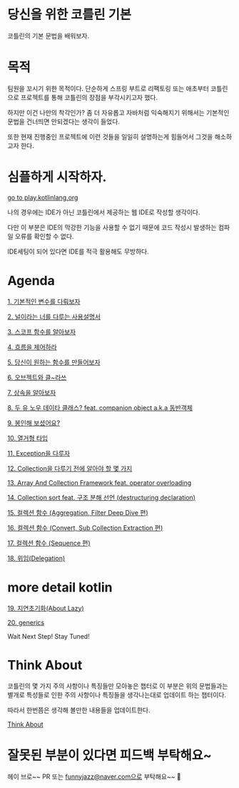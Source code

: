 # 당신을 위한 코를린 기본
코틀린의 기본 문법을 배워보자.

# 목적

팀원을 꼬시기 위한 목적이다. 단순하게 스프링 부트로 리팩토링 또는 애초부터 코틀린으로 프로젝트를 통해 코틀린의 장점을 부각시키고자 했다.

하지만 이건 나만의 착각인가? 좀 더 자유롭고 자바처럼 익숙해지기 위해서는 기본적인 문법을 건너띄면 안되겠다는 생각이 들었다.

또한 현재 진행중인 프로젝트에 이런 것들을 일일히 설명하는게 힘들어서 그것을 해소하고자 한다.

# 심플하게 시작하자.

[go to play.kotlinlang.org](https://play.kotlinlang.org)

나의 경우에는 IDE가 아닌 코틀린에서 제공하는 웹 IDE로 작성할 생각이다.

다만 이 부분은 IDE의 막강한 기능을 사용할 수 없기 때문에 코드 작성시 발생하는 컴파일 오류를 확인할 수 없다.

IDE세팅이 되어 있다면 IDE를 적극 활용해도 무방하다.

# Agenda
[1. 기본적인 변수를 다뤄보자](https://github.com/basquiat78/kotlin-basic-for-you/tree/main/code/variable)

[2. 널이라는 너를 다루는 사용설명서](https://github.com/basquiat78/kotlin-basic-for-you/tree/main/code/nullsafehandle)

[3. 스코프 함수를 알아보자](https://github.com/basquiat78/kotlin-basic-for-you/tree/main/code/scopefunction)

[4. 흐름을 제어하라](https://github.com/basquiat78/kotlin-basic-for-you/tree/main/code/controlflow)     

[5. 당신이 원하는 함수를 만들어보자](https://github.com/basquiat78/kotlin-basic-for-you/tree/main/code/functionyouwantmake)

[6. 오브젝트와 클~라쓰](https://github.com/basquiat78/kotlin-basic-for-you/tree/main/code/objectandclass)     

[7. 상속을 알아보자](https://github.com/basquiat78/kotlin-basic-for-you/tree/main/code/inheritance)

[8. 두 유 노우 데이타 클래스? feat. companion object a.k.a 동반객체](https://github.com/basquiat78/kotlin-basic-for-you/tree/main/code/doyouknowdataclass)

[9. 봉인해 보셨어요?](https://github.com/basquiat78/kotlin-basic-for-you/tree/main/code/sealedclass)

[10. 열거형 타입](https://github.com/basquiat78/kotlin-basic-for-you/tree/main/code/enumclass)

[11. Exception을 다루자](https://github.com/basquiat78/kotlin-basic-for-you/tree/main/code/exception)

[12. Collection을 다루기 전에 알아야 할 몇 가지](https://github.com/basquiat78/kotlin-basic-for-you/tree/main/code/lambdaexpression)

[13. Array And Collection Framework feat. operator overloading](https://github.com/basquiat78/kotlin-basic-for-you/tree/main/code/arryanacollection)

[14. Collection sort feat. 구조 분해 선언 (destructuring declaration)](https://github.com/basquiat78/kotlin-basic-for-you/tree/main/code/collectionsort)

[15. 컬렉션 함수 (Aggregation, Filter Deep Dive 편)](https://github.com/basquiat78/kotlin-basic-for-you/tree/main/code/aggregationandfilter)

[16. 컬렉션 함수 (Convert, Sub Collection Extraction 편)](https://github.com/basquiat78/kotlin-basic-for-you/tree/main/code/convertandsubcollectionextraction)     

[17. 컬렉션 함수 (Sequence 편)](https://github.com/basquiat78/kotlin-basic-for-you/tree/main/code/sequence)     

[18. 위임(Delegation)](https://github.com/basquiat78/kotlin-basic-for-you/tree/main/code/delegation)

# more detail kotlin

[19. 지연초기화(About Lazy)](https://github.com/basquiat78/kotlin-basic-for-you/tree/main/code/aboutlazy)

[20. generics](https://github.com/basquiat78/kotlin-basic-for-you/tree/main/code/generics)

Wait Next Step! Stay Tuned!

# Think About

코틀린의 몇 가지 주의 사항이나 특징들만 모아놓은 챕터로 이 부분은 위의 문법들과는 별개로 특성들로 인한 주의 사항이나 특징들을 생각나는대로 업데이트 하는 챕터이다.

따라서 한번쯤은 생각해 볼만한 내용들을 업데이트한다.

[Think About](https://github.com/basquiat78/kotlin-basic-for-you/tree/main/code/thinkabout)

# 잘못된 부분이 있다면 피드백 부탁해요~

헤이 브로~~ PR 또는 funnyjazz@naver.com으로 부탁해요~~ 👊
